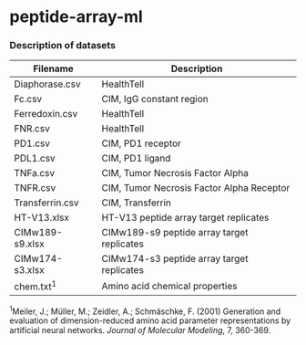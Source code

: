 # peptide-array-ml

### Description of datasets
| Filename             | Description                                |
|----------------------|--------------------------------------------|
| Diaphorase.csv       | HealthTell                                 |
| Fc.csv               | CIM, IgG constant region                   |
| Ferredoxin.csv       | HealthTell                                 |
| FNR.csv              | HealthTell                                 |
| PD1.csv              | CIM, PD1 receptor                          |
| PDL1.csv             | CIM, PD1 ligand                            |
| TNFa.csv             | CIM, Tumor Necrosis Factor Alpha           |
| TNFR.csv             | CIM, Tumor Necrosis Factor Alpha Receptor  |
| Transferrin.csv      | CIM, Transferrin                           |
| HT-V13.xlsx          | HT-V13 peptide array target replicates     |
| CIMw189-s9.xlsx      | CIMw189-s9 peptide array target replicates |
| CIMw174-s3.xlsx      | CIMw174-s3 peptide array target replicates |
| chem.txt<sup>1</sup> | Amino acid chemical properties             |

<sup>1</sup>Meiler, J.; Müller, M.; Zeidler, A.; Schmäschke, F. (2001) Generation and evaluation of dimension-reduced amino acid parameter representations by artificial neural networks. *Journal of Molecular Modeling*, 7, 360-369.